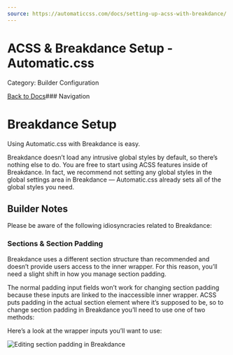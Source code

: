 ```yaml
---
source: https://automaticcss.com/docs/setting-up-acss-with-breakdance/
---
```


# ACSS & Breakdance Setup - Automatic.css

Category: Builder Configuration

[Back to Docs](https://automaticcss.com/docs)### Navigation

# Breakdance Setup

Using Automatic.css with Breakdance is easy.

Breakdance doesn’t load any intrusive global styles by default, so there’s nothing else to do. You are free to start using ACSS features inside of Breakdance. In fact, we recommend not setting any global styles in the global settings area in Breakdance — Automatic.css already sets all of the global styles you need.

## Builder Notes

Please be aware of the following idiosyncracies related to Breakdance:

### Sections & Section Padding

Breakdance uses a different section structure than recommended and doesn’t provide users access to the inner wrapper. For this reason, you’ll need a slight shift in how you manage section padding.

The normal padding input fields won’t work for changing section padding because these inputs are linked to the inaccessible inner wrapper. ACSS puts padding in the actual section element where it’s supposed to be, so to change section padding in Breakdance you’ll need to use one of two methods:

Here’s a look at the wrapper inputs you’ll want to use:

![Editing section padding in Breakdance](https://automaticcss.com/wp-content/uploads/breakdance-section-padding-1024x698.png)

